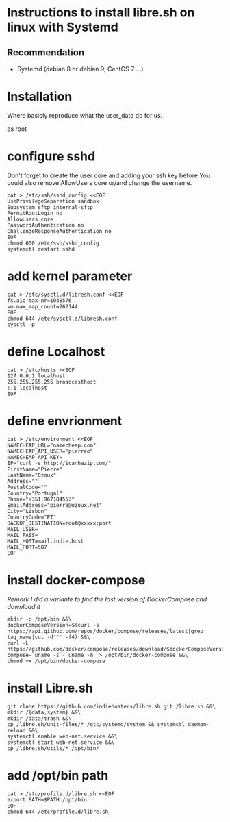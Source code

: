 # Instructions to install libre.sh on linux with Systemd

## Recommendation
- Systemd (debian 8 or debian 9, CentOS 7 ...)

# Installation
Where basicly reproduce what the user_data do for us.

as root

# configure sshd
Don't forget to create the user core and adding your ssh key before
You could also remove AllowUsers core or/and change the username.

```
cat > /etc/ssh/sshd_config <<EOF
UsePrivilegeSeparation sandbox
Subsystem sftp internal-sftp
PermitRootLogin no
AllowUsers core
PasswordAuthentication no
ChallengeResponseAuthentication no
EOF
chmod 600 /etc/ssh/sshd_config
systemctl restart sshd
```

# add kernel parameter

```
cat > /etc/sysctl.d/libresh.conf <<EOF
fs.aio-max-nr=1048576
vm.max_map_count=262144
EOF
chmod 644 /etc/sysctl.d/libresh.conf
sysctl -p
```

# define Localhost

```
cat > /etc/hosts <<EOF
127.0.0.1 localhost
255.255.255.255 broadcasthost
::1 localhost
EOF
```

# define envrionment

```
cat > /etc/environment <<EOF
NAMECHEAP_URL="namecheap.com"
NAMECHEAP_API_USER="pierreo"
NAMECHEAP_API_KEY=
IP="curl -s http://icanhazip.com/"
FirstName="Pierre"
LastName="Ozoux"
Address=""
PostalCode=""
Country="Portugal"
Phone="+351.967184553"
EmailAddress="pierre@ozoux.net"
City="Lisbon"
CountryCode="PT"
BACKUP_DESTINATION=root@xxxxx:port
MAIL_USER=
MAIL_PASS=
MAIL_HOST=mail.indie.host
MAIL_PORT=587
EOF
```

# install docker-compose

*Remark I did a variante to find the last version of DockerCompose and download it*

```
mkdir -p /opt/bin &&\
dockerComposeVersion=$(curl -s https://api.github.com/repos/docker/compose/releases/latest|grep tag_name|cut -d'"' -f4) &&\
curl -L https://github.com/docker/compose/releases/download/$dockerComposeVersion/docker-compose-`uname -s`-`uname -m` > /opt/bin/docker-compose &&\
chmod +x /opt/bin/docker-compose
```
# install Libre.sh

```
git clone https://github.com/indiehosters/libre.sh.git /libre.sh &&\
mkdir /{data,system} &&\
mkdir /data/trash &&\
cp /libre.sh/unit-files/* /etc/systemd/system && systemctl daemon-reload &&\
systemctl enable web-net.service &&\
systemctl start web-net.service &&\
cp /libre.sh/utils/* /opt/bin/
```

# add /opt/bin path

```
cat > /etc/profile.d/libre.sh <<EOF
export PATH=$PATH:/opt/bin
EOF
chmod 644 /etc/profile.d/libre.sh
```

